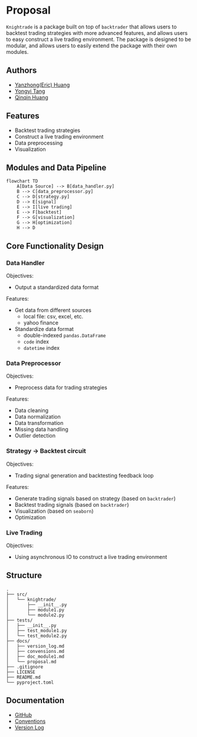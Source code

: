 # Proposal

`Knightrade` is a package built on top of `backtrader` that allows users to backtest trading strategies with more advanced features, and allows users to easy construct a live trading environment. The package is designed to be modular, and allows users to easily extend the package with their own modules.

## Authors

- [Yanzhong(Eric) Huang](https://github.com/bagelquant)
- [Yongyi Tang](https://github.com/tyyzltrt)
- [Qinqin Huang](https://github.com/QinqinAndMacaulayCat)

## Features

- Backtest trading strategies
- Construct a live trading environment
- Data preprocessing
- Visualization

## Modules and Data Pipeline

```mermaid
flowchart TD
    A[Data Source] --> B[data_handler.py]
    B --> C[data_preprocessor.py]
    C --> D[strategy.py]
    D --> E[signal]
    E --> I[live trading]
    E --> F[backtest]
    F --> G[visualization]
    G --> H[optimization]
    H --> D
```

## Core Functionality Design

### Data Handler

Objectives:

- Output a standardized data format

Features:

- Get data from different sources
    - local file: csv, excel, etc.
    - yahoo finance
- Standardize data format
    - double-indexed `pandas.DataFrame`
    - `code` index
    - `datetime` index


### Data Preprocessor

Objectives:

- Preprocess data for trading strategies

Features:

- Data cleaning
- Data normalization
- Data transformation
- Missing data handling
- Outlier detection

### Strategy -> Backtest circuit

Objectives:

- Trading signal generation and backtesting feedback loop

Features:

- Generate trading signals based on strategy (based on `backtrader`)
- Backtest trading signals (based on `backtrader`)
- Visualization (based on `seaborn`)
- Optimization 

### Live Trading

Objectives:

- Using asynchronous IO to construct a live trading environment

## Structure

```plaintext
.
├── src/
│   └── knightrade/
│       ├── __init__.py
│       ├── module1.py
│       └── module2.py
├── tests/
│   ├── __init__.py
│   ├── test_module1.py
│   └── test_module2.py
├── docs/
│   ├── version_log.md
│   ├── convensions.md
│   ├── doc_module1.md
│   └── proposal.md
├── .gitignore
├── LICENSE
├── README.md
└── pyproject.toml
```

## Documentation

- [GitHub](https://github.com/bagelquant/knightrade/)
- [Conventions](https://github.com/bagelquant/knightrade/blob/main/docs/conventions.md)
- [Version Log](https://github.com/bagelquant/knightrade/blob/main/docs/version_log.md)

